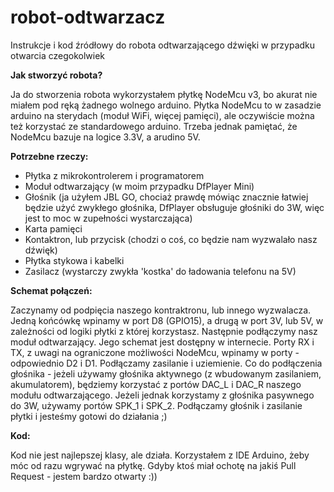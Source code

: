 # robot-odtwarzacz
Instrukcje i kod źródłowy do robota odtwarzającego dźwięki w przypadku otwarcia czegokolwiek





**Jak stworzyć robota?**


Ja do stworzenia robota wykorzystałem płytkę NodeMcu v3, bo akurat nie miałem pod ręką żadnego wolnego arduino. Płytka NodeMcu to w zasadzie arduino na sterydach (moduł WiFi, więcej pamięci), ale oczywiście można też korzystać ze standardowego arduino. Trzeba jednak pamiętać, że NodeMcu bazuje na logice 3.3V, a arudino 5V.



**Potrzebne rzeczy:**


- Płytka z mikrokontrolerem i programatorem
- Moduł odtwarzający (w moim przypadku DfPlayer Mini)
- Głośnik (ja użyłem JBL GO, chociaż prawdę mówiąc znacznie łatwiej będzie użyć zwykłego głośnika, DfPlayer obsługuje głośniki do 3W, więc jest to moc w zupełności wystarczająca)
- Karta pamięci
- Kontaktron, lub przycisk (chodzi o coś, co będzie nam wyzwalało nasz dźwięk)
- Płytka stykowa i kabelki
- Zasilacz (wystarczy zwykła 'kostka' do ładowania telefonu na 5V)

**Schemat połączeń:**

Zaczynamy od podpięcia naszego kontraktronu, lub innego wyzwalacza. Jedną końcówkę wpinamy w port D8 (GPIO15), a drugą w port 3V, lub 5V, w zależności od logiki płytki z której korzystasz. Następnie podłączymy nasz moduł odtwarzający. Jego schemat jest dostępny w internecie. Porty RX i TX, z uwagi na ograniczone możliwości NodeMcu, wpinamy w porty - odpowiednio D2 i D1. Podłączamy zasilanie i uziemienie. Co do podłączenia głośnika - jeżeli używamy głośnika aktywnego (z wbudowanym zasilaniem, akumulatorem), będziemy korzystać z portów DAC_L i DAC_R naszego modułu odtwarzającego. Jeżeli jednak korzystamy z głośnika pasywnego do 3W, używamy portów SPK_1 i SPK_2. Podłączamy głośnik i zasilanie płytki i jesteśmy gotowi do działania ;)

**Kod:**

Kod nie jest najlepszej klasy, ale działa. Korzystałem z IDE Arduino, żeby móc od razu wgrywać na płytkę. Gdyby ktoś miał ochotę na jakiś Pull Request - jestem bardzo otwarty :))


